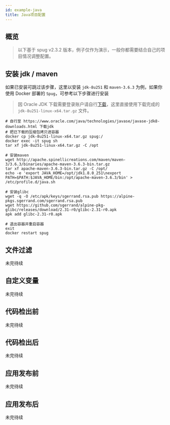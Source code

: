 ```yaml
---
id: example-java
title: Java项目配置
---
```


## 概览
> 以下基于 spug v2.3.2 版本，例子仅作为演示，一般你都需要结合自己的项目情况调整配置。


## 安装 jdk / maven
如果已安装可跳过该步骤，这里以安装 `jdk-8u251` 和 `maven-3.6.3` 为例，如果你使用 Docker 部署的 `Spug`，可参考以下步骤进行安装
> 因 Oracle JDK 下载需要登录账户请自行[下载](https://www.oracle.com/java/technologies/javase/javase-jdk8-downloads.html)，这里直接使用下载完成的 `jdk-8u251-linux-x64.tar.gz` 文件。
```shell script
# 自行至 https://www.oracle.com/java/technologies/javase/javase-jdk8-downloads.html 下载jdk
# 把已下载的压缩包拷贝进容器
docker cp jdk-8u251-linux-x64.tar.gz spug:/
docker exec -it spug sh
tar xf jdk-8u251-linux-x64.tar.gz -C /opt

# 安装maven
wget http://apache.spinellicreations.com/maven/maven-3/3.6.3/binaries/apache-maven-3.6.3-bin.tar.gz
tar xf apache-maven-3.6.3-bin.tar.gz -C /opt/
echo -e 'export JAVA_HOME=/opt/jdk1.8.0_251\nexport PATH=$PATH:$JAVA_HOME/bin:/opt/apache-maven-3.6.3/bin' > /etc/profile.d/java.sh

# 安装glibc
wget -q -O /etc/apk/keys/sgerrand.rsa.pub https://alpine-pkgs.sgerrand.com/sgerrand.rsa.pub
wget https://github.com/sgerrand/alpine-pkg-glibc/releases/download/2.31-r0/glibc-2.31-r0.apk
apk add glibc-2.31-r0.apk

# 退出容器并重启容器
exit
docker restart spug
```

## 文件过滤
未完待续

## 自定义变量
未完待续

## 代码检出前
未完待续

## 代码检出后
未完待续

## 应用发布前
未完待续

## 应用发布后
未完待续

